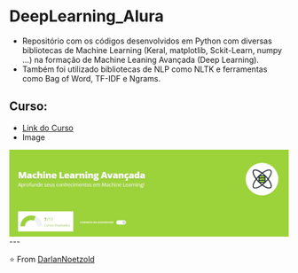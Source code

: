 # DeepLearning_Alura
 * Repositório com os códigos desenvolvidos em Python com diversas bibliotecas de Machine Learning (Keral, matplotlib, Sckit-Learn, numpy ...) na formação de Machine Leaning Avançada (Deep Learning).
* Também foi utilizado bibliotecas de NLP como NLTK e ferramentas como Bag of Word, TF-IDF e Ngrams.

## Curso:
* <a href="https://cursos.alura.com.br/formacao-machine-learning-avancada">Link do Curso</a>
* Image
<img src="https://github.com/DarlanNoetzold/DeepLearning_Alura/blob/main/Screenshot_5.jpg" align="center" />
---

⭐️ From [DarlanNoetzold](https://github.com/DarlanNoetzold)
